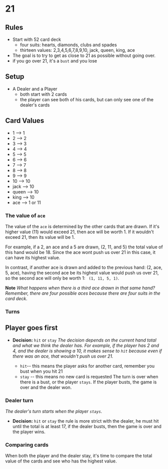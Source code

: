 # 21 

## Rules
- Start with 52 card deck
  - four suits: hearts, diamonds, clubs and spades
  - thirteen values: 2,3,4,5,6,7,8,9,10, jack, queen, king, ace
- The goal is to try to get as close to 21 as possible without going over. 
- if you go over 21, it's a `bust` and you lose

## Setup
- A Dealer and a Player
  - both start with 2 cards
  - the player can see both of his cards, but can only see one of the dealer's cards

## Card Values
- 1  --> 1
- 2 --> 2
- 3 --> 3
- 4 --> 4
- 5 --> 5
- 6 --> 6
- 7 --> 7
- 8 --> 8
- 9 --> 9
- 10 --> 10
- jack --> 10
- queen --> 10
- king --> 10
- ace --> 1 or 11

### The value of `ace`
The value of the `ace` is determined by the other cards that are drawn. If it's higher value (11) would exceed 21, then ace will be worth 1. If it wouldn't exceed 21, then its value will be 1.

 For example, if a 2, an ace and a 5 are drawn, (2, 11, and 5) the total value of this hand would be 18. Since the ace wont push us over 21 in this case, it can have its highest value. 

In contrast, if another ace is drawn and added to the previous hand: (2, ace, 5, ace), having the second ace be its highest value would push us over 21, so the second ace will only be worth 1: ` (1, 11, 5, 1)`.

**Note** 
_What happens when there is a third ace drawn in that same hand? Remember, there are four possible aces because there are four suits in the card deck._

### Turns
## Player goes first
  - **Decision:** `hit` or `stay`
    _The decision depends on the current hand total and what we think the dealer has. For example, if the player has 2 and 4, and the dealer is showing a 10, it makes sense to `hit` because even if there was an ace, that wouldn't push us over 21._

    - `hit`-- this means the player asks for another card, remember you bust when you hit 21
    - `stay` -- this means no new card is requested
The turn is over when there is a bust, or the player `stays`. 
If the player busts, the game is over and the dealer won.

### Dealer turn
_The dealer's turn starts when the player `stays`._
- **Decision:** `hit` or `stay` the rule is more strict with the dealer, he must hit until the total is at least 17, if the dealer busts, then the game is over and the player wins.

### Comparing cards
When both the player and the dealer stay, it's time to compare the total value of the cards and see who has the highest value.
